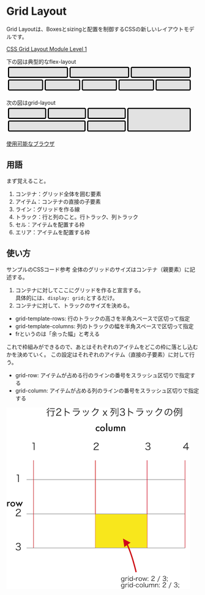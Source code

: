 # Grid Layout

Grid Layoutは、Boxesとsizingと配置を制御するCSSの新しいレイアウトモデルです。

[CSS Grid Layout Module Level 1](https://www.w3.org/TR/2017/CR-css-grid-1-20171214/)

下の図は典型的なflex-layout
![flex-layout](images/flex-layout.png)

次の図はgrid-layout
![grid-layout](images/grid-layout.png)

[使用可能なブラウザ](https://caniuse.com/#feat=css-grid)

## 用語

まず覚えること。
1. コンテナ：グリッド全体を囲む要素
2. アイテム：コンテナの直接の子要素
3. ライン：グリッドを作る線
4. トラック：行と列のこと。行トラック、列トラック
5. セル：アイテムを配置する枠
6. エリア：アイテムを配置する枠

## 使い方

サンプルのCSSコード参考
全体のグリッドのサイズはコンテナ（親要素）に記述する。
1. コンテナに対してここにグリッドを作ると宣言する。  
具体的には、`display: grid;`とするだけ。
2. コンテナに対して、トラックのサイズを決める。  
  * grid-template-rows: 行のトラックの高さを半角スペースで区切って指定
  * grid-template-columns: 列のトラックの幅を半角スペースで区切って指定
  * frというのは「余った幅」と考える

これで枠組みができるので、あとはそれぞれのアイテムをどこの枠に落とし込むかを決めていく。
この設定はそれぞれのアイテム（直接の子要素）に対して行う。

* grid-row: アイテムが占める行のラインの番号をスラッシュ区切りで指定する
* grid-column: アイテムが占める列のラインの番号をスラッシュ区切りで指定する


![glid](images/glid.png)
